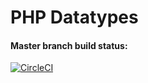 # PHP Datatypes

#### Master branch build status:
[![CircleCI](https://circleci.com/gh/HRADigital/php-datatypes/tree/master.svg?style=svg)](https://circleci.com/gh/HRADigital/php-datatypes/tree/master)
